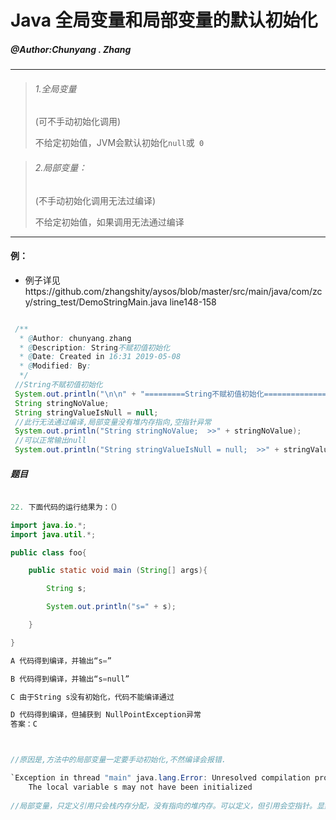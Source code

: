 # Java 全局变量和局部变量的默认初始化

##### @Author:Chunyang . Zhang
---
> ###### 1.全局变量
>
> (可不手动初始化调用)
>
> 不给定初始值，JVM会默认初始化`null`或` 0` 

> ###### 2.局部变量：
>
> (不手动初始化调用无法过编译)
>
> 不给定初始值，如果调用无法通过编译

---

#### 例：

* 例子详见https://github.com/zhangshity/aysos/blob/master/src/main/java/com/zcy/string_test/DemoStringMain.java   line148-158

```java

 /**
  * @Author: chunyang.zhang
  * @Description: String不赋初值初始化
  * @Date: Created in 16:31 2019-05-08
  * @Modified: By:
  */
 //String不赋初值初始化
 System.out.println("\n\n" + "=========String不赋初值初始化===============");
 String stringNoValue;
 String stringValueIsNull = null;
 //此行无法通过编译,局部变量没有堆内存指向,空指针异常
 System.out.println("String stringNoValue;  >>" + stringNoValue);
 //可以正常输出null
 System.out.println("String stringValueIsNull = null;  >>" + stringValueIsNull);
```



##### 题目

```java

22. 下面代码的运行结果为：（）

import java.io.*;
import java.util.*;

public class foo{

    public static void main (String[] args){

        String s;

        System.out.println("s=" + s);

    }

}

A 代码得到编译，并输出“s=”

B 代码得到编译，并输出“s=null”

C 由于String s没有初始化，代码不能编译通过

D 代码得到编译，但捕获到 NullPointException异常
答案：C



//原因是,方法中的局部变量一定要手动初始化,不然编译会报错.

`Exception in thread "main" java.lang.Error: Unresolved compilation problem: 
    The local variable s may not have been initialized
    
//局部变量，只定义引用只会栈内存分配，没有指向的堆内存。可以定义，但引用会空指针。显然，编译器在识别到 堆内存为空的引用 的调用的时候会不予通过。
```

